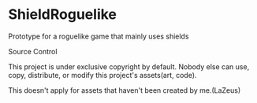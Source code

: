 # ShieldRoguelike
Prototype for a roguelike game that mainly uses shields

Source Control

This project is under exclusive copyright by default. Nobody else can use, copy, distribute, or modify this project's assets(art, code).

This doesn't apply for assets that haven't been created by me.(LaZeus)
